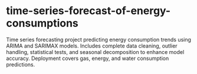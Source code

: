 # time-series-forecast-of-energy-consumptions
Time series forecasting project predicting energy consumption trends using ARIMA and SARIMAX models. Includes complete data cleaning, outlier handling, statistical tests, and seasonal decomposition to enhance model accuracy. Deployment covers gas, energy, and water consumption predictions.
